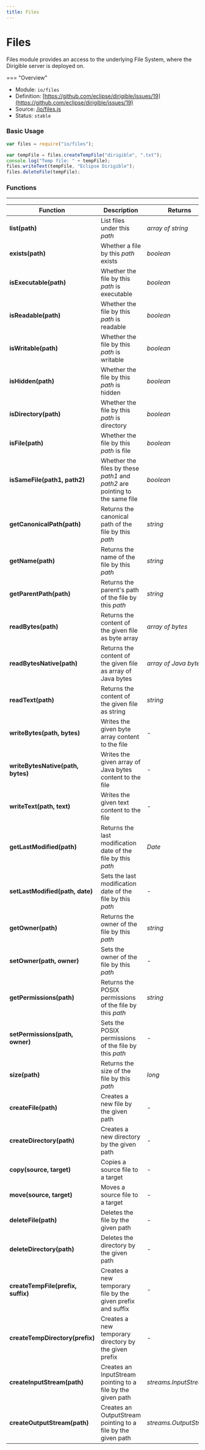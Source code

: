 ```yaml
---
title: Files
---
```


Files
===

Files module provides an access to the underlying File System, where the Dirigible server is deployed on.

=== "Overview"
- Module: `io/files`
- Definition: [https://github.com/eclipse/dirigible/issues/19](https://github.com/eclipse/dirigible/issues/19)
- Source: [/io/files.js](https://github.com/eclipse/dirigible/blob/master/components/api-io/src/main/resources/META-INF/dirigible/io/files.js)
- Status: `stable`


### Basic Usage

```javascript
var files = require("io/files");

var tempFile = files.createTempFile("dirigible", ".txt");
console.log("Temp file: " + tempFile);
files.writeText(tempFile, "Eclipse Dirigible");
files.deleteFile(tempFile);
```

### Functions

---

Function     | Description | Returns
------------ | ----------- | --------
**list(path)**   | List files under this *path* | *array of string*
**exists(path)**   | Whether a file by this *path* exists | *boolean*
**isExecutable(path)**   | Whether the file by this *path* is executable | *boolean*
**isReadable(path)**   | Whether the file by this *path* is readable | *boolean*
**isWritable(path)**   | Whether the file by this *path* is writable | *boolean*
**isHidden(path)**   | Whether the file by this *path* is hidden | *boolean*
**isDirectory(path)**   | Whether the file by this *path* is directory | *boolean*
**isFile(path)**   | Whether the file by this *path* is file | *boolean*
**isSameFile(path1, path2)**   | Whether the files by these *path1* and *path2* are pointing to the same file | *boolean*
**getCanonicalPath(path)**   | Returns the canonical path of the file by this *path* | *string*
**getName(path)**   | Returns the name of the file by this *path* | *string*
**getParentPath(path)**   | Returns the parent's path of the file by this *path* | *string*
**readBytes(path)**   | Returns the content of the given file as byte array | *array of bytes*
**readBytesNative(path)**   | Returns the content of the given file as array of Java bytes | *array of Java bytes*
**readText(path)**   | Returns the content of the given file as string | *string*
**writeBytes(path, bytes)**   | Writes the given byte array content to the file | -
**writeBytesNative(path, bytes)**   | Writes the given array of Java bytes content to the file | -
**writeText(path, text)**   | Writes the given text content to the file | -
**getLastModified(path)**   | Returns the last modification date of the file by this *path* | *Date*
**setLastModified(path, date)**   | Sets the last modification date of the file by this *path* | -
**getOwner(path)**   | Returns the owner of the file by this *path* | *string*
**setOwner(path, owner)**   | Sets the owner of the file by this *path* | -
**getPermissions(path)**   | Returns the POSIX permissions of the file by this *path* | *string*
**setPermissions(path, owner)**   | Sets the POSIX permissions of the file by this *path* | -
**size(path)**   | Returns the size of the file by this *path* | *long*
**createFile(path)**   | Creates a new file by the given path | -
**createDirectory(path)**   | Creates a new directory by the given path | -
**copy(source, target)**   | Copies a source file to a target | -
**move(source, target)**   | Moves a source file to a target | -
**deleteFile(path)**   | Deletes the file by the given path | -
**deleteDirectory(path)**   | Deletes the directory by the given path | -
**createTempFile(prefix, suffix)**   | Creates a new temporary file by the given prefix and suffix | -
**createTempDirectory(prefix)**   | Creates a new temporary directory by the given prefix | -
**createInputStream(path)**   | Creates an InputStream pointing to a file by the given path | *streams.InputStream*
**createOutputStream(path)**   | Creates an OutputStream pointing to a file by the given path | *streams.OutputStream*
